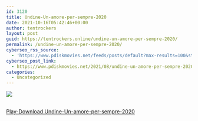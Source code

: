 ```yaml
---
id: 3120
title: Undine-Un-amore-per-sempre-2020
date: 2021-10-16T05:42:46+00:00
author: tentrockers
layout: post
guid: https://tentrockers.online/undine-un-amore-per-sempre-2020/
permalink: /undine-un-amore-per-sempre-2020/
cyberseo_rss_source:
  - 'https://www.pdiskmovies.net/feeds/posts/default?max-results=100&start-index=901'
cyberseo_post_link:
  - https://www.pdiskmovies.net/2021/08/undine-un-amore-per-sempre-2020.html
categories:
  - Uncategorized
---
```

<div>
  <img src="https://1.bp.blogspot.com/-PysnzY8yZa0/YR0iCaQRwII/AAAAAAAAaeE/nK-A85MxeUMoPSRwBmO8cGcggPeb_vVbACLcBGAsYHQ/w283-h400/Undine-Un-amore-per-sempre-2020.jpg" class="ff-og-image-inserted" />
</div>

  
<a href="https://www.cofilink.com/share-video?videoid=nv2is5000uxz" target="popup" onclick="window.open('https://www.cofilink.com/share-video?videoid=nv2is5000uxz','popup','width=600,height=600'); return false;" rel="noopener"><br /> Play-Download Undine-Un-amore-per-sempre-2020<br /> </a>